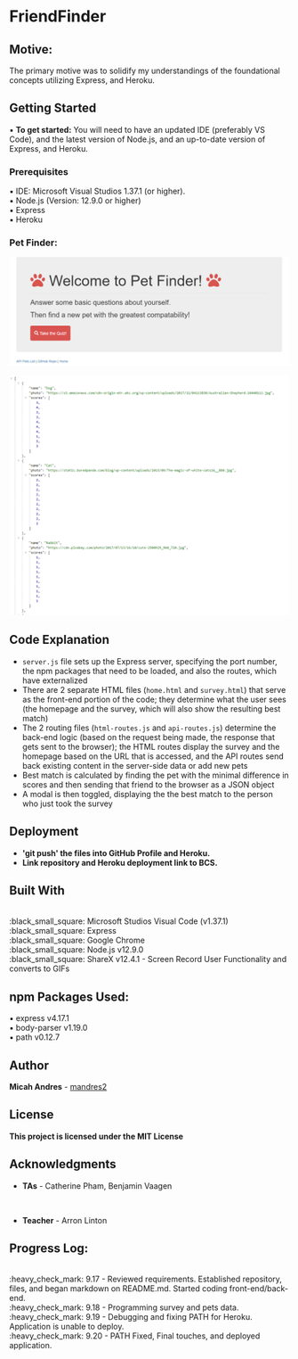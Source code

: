 # FriendFinder

## Motive:
The primary motive was to solidify my understandings of the foundational concepts utilizing Express, and Heroku.

## Getting Started

:black_small_square: <b>To get started:</b> You will need to have an updated IDE (preferably VS Code), and the latest version of Node.js, and an up-to-date version of Express, and Heroku.

### Prerequisites

:black_small_square: IDE: Microsoft Visual Studios 1.37.1 (or higher).
<br>
:black_small_square: Node.js (Version: 12.9.0 or higher)
<br>
:black_small_square: Express
<br>
:black_small_square: Heroku

### Pet Finder:
![alt text](https://github.com/mandres2/FriendFinder/blob/master/images/PNG/welcome_page_petFinder.png)

![alt text](https://github.com/mandres2/FriendFinder/blob/master/images/PNG/API%20Pet%20List%20.png)


## Code Explanation
- `server.js` file sets up the Express server, specifying the port number, the npm packages that need to be loaded, and also the routes, which have externalized
- There are 2 separate HTML files (`home.html` and `survey.html`) that serve as the front-end portion of the code; they determine what the user sees (the homepage and the survey, which will also show the resulting best match)
- The 2 routing files (`html-routes.js` and `api-routes.js`) determine the back-end logic (based on the request being made, the response that gets sent to the browser); the HTML routes display the survey and the homepage based on the URL that is accessed, and the API routes send back existing content in the server-side data or add new pets
- Best match is calculated by finding the pet with the minimal difference in scores and then sending that friend to the browser as a JSON object
- A modal is then toggled, displaying the the best match to the person who just took the survey

## Deployment

* <b> 'git push' the files into GitHub Profile and Heroku.</b>
* <b> Link repository and Heroku deployment link to BCS.</b>

## Built With

<br>
:black_small_square: Microsoft Studios Visual Code (v1.37.1)
<br>
:black_small_square: Express
<br>
:black_small_square: Google Chrome
<br>
:black_small_square: Node.js v12.9.0
<br>
:black_small_square: ShareX v12.4.1 - Screen Record User Functionality and converts to GIFs
<br>

## npm Packages Used:
:black_small_square: express v4.17.1
<br>
:black_small_square: body-parser v1.19.0
<br>
:black_small_square: path v0.12.7

## Author

**Micah Andres** - [mandres2](https://github.com/mandres2)

## License

<b>This project is licensed under the MIT License</b>

## Acknowledgments
* <b>TAs</b> - Catherine Pham, Benjamin Vaagen

<br>

* <b>Teacher</b> - Arron Linton

## Progress Log:
<br>
:heavy_check_mark: 9.17 - Reviewed requirements. Established repository, files, and began markdown on README.md. Started coding front-end/back-end.
<br>
:heavy_check_mark: 9.18 - Programming survey and pets data.
<br>
:heavy_check_mark: 9.19 - Debugging and fixing PATH for Heroku. Application is unable to deploy.
<br>
:heavy_check_mark: 9.20 - PATH Fixed, Final touches, and deployed application.
